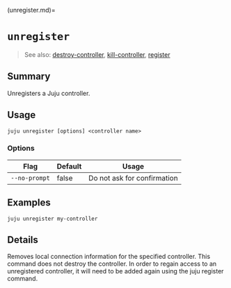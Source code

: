 (unregister.md)=
# `unregister`
> See also: [destroy-controller](#destroy-controller), [kill-controller](#kill-controller), [register](#register)

## Summary
Unregisters a Juju controller.

## Usage
```juju unregister [options] <controller name>```

### Options
| Flag | Default | Usage |
| --- | --- | --- |
| `--no-prompt` | false | Do not ask for confirmation |

## Examples

    juju unregister my-controller


## Details

Removes local connection information for the specified controller.  This
command does not destroy the controller.  In order to regain access to an
unregistered controller, it will need to be added again using the juju register
command.